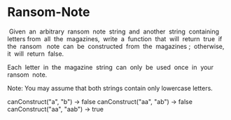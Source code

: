# Ransom-Note

 Given  an  arbitrary  ransom  note  string  and  another  string  containing  letters from  all  the  magazines,  write  a  function  that  will  return  true  if  the  ransom   note  can  be  constructed  from  the  magazines ;  otherwise,  it  will  return  false.   

Each  letter  in  the  magazine  string  can  only  be  used  once  in  your  ransom  note.

Note:
You may assume that both strings contain only lowercase letters.

canConstruct("a", "b") -> false
canConstruct("aa", "ab") -> false
canConstruct("aa", "aab") -> true

